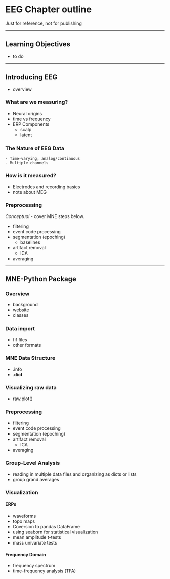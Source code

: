 # EEG Chapter outline
Just for reference, not for publishing
___
## Learning Objectives
- to do
___
## Introducing EEG
- overview

### What are we measuring?
- Neural origins
- time vs frequency
- ERP Components
    - scalp
    - latent

### The Nature of EEG Data
    - Time-varying, analog/continuous
    - Multiple channels

### How is it measured?
- Electrodes and recording basics
- note about MEG

### Preprocessing
*Conceptual* - cover MNE steps below.
- filtering
- event code processing
- segmentation (epoching)
    - baselines
- artifact removal
    - ICA
- averaging
---
## MNE-Python Package

### Overview
- background
- website
- classes

### Data import
- fif files
- other formats

### MNE Data Structure
- .info
- .__dict__

### Visualizing raw data
- raw.plot()

### Preprocessing
- filtering
- event code processing
- segmentation (epoching)
- artifact removal
    - ICA
- averaging

### Group-Level Analysis
- reading in multiple data files and organizing as dicts or lists
- group grand averages

### Visualization
#### ERPs
- waveforms
- topo maps
- Coversion to pandas DataFrame
- using seaborn for statistical visualization
- mean amplitude t-tests
- mass univariate tests

#### Frequency Domain
- frequency spectrum
- time-frequency analysis (TFA)
